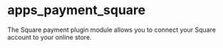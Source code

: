 # apps_payment_square
The Square payment plugin module allows you to connect your Square account to your online store.
